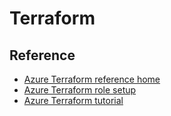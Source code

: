 # Terraform

## Reference

- [Azure Terraform reference home](https://docs.microsoft.com/en-us/azure/developer/terraform/)
- [Azure Terraform role setup](https://docs.microsoft.com/en-us/azure/developer/terraform/get-started-cloud-shell-bash?tabs=bash)
- [Azure Terraform tutorial](https://docs.microsoft.com/en-us/azure/developer/terraform/create-resource-group?tabs=azure-cli)
